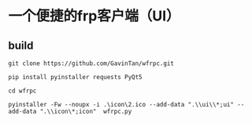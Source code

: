 # 一个便捷的frp客户端（UI）


## build

```
git clone https://github.com/GavinTan/wfrpc.git

pip install pyinstaller requests PyQt5

cd wfrpc

pyinstaller -Fw --noupx -i .\icon\2.ico --add-data ".\\ui\\*;ui" --add-data ".\\icon\*;icon"  wfrpc.py
```

